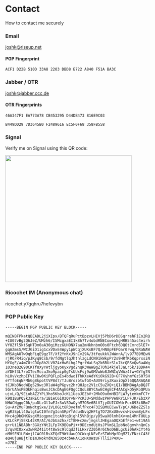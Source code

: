 # Contact
How to contact me securely

### Email 

joshk@riseup.net

#### PGP Fingerprint

```ACF1 D22B 510D 33A8 2203 DBD8 E722 A840 F51A BA3C```

### Jabber / OTR

joshk@jabber.ccc.de

#### OTR Fingerprints

```46A347F1 EA773A78 CB453295 D44DB473 816E9C03```

```B449DD29 7D3645B0 F2489616 EC5F0F68 358FB558```

### Signal

Verify me on Signal using this QR code:

<img src="https://raw.githubusercontent.com/lawfulintercept/contact/master/Signal-FP.png" width=400px>

### Ricochet IM (Anonymous chat)

ricochet:y7gqhru7hefevybn

### PGP Public Key

```
-----BEGIN PGP PUBLIC KEY BLOCK-----

mQINBFPkatQBEADL2jiXIpx/BTQFqRuPctBpzvLHIVj5PbD6rDDSqrrehFiEo2RQ
+IU07vBg2Q6JeZ/UMzh6/I5McgxaEI1k8h7Tv4obdRNECowea5gHRB545xc4eirh
VYOZfl5ktSqHTDm0aA30giMzzGUHONX7au2mHkhnbmO0s0Ftch6DQOtCmrdSlE7+
gqAZmsS/WCJGiD1ig1cxVDxE4Wpy1pWCqjXUKsBF7Q/HN8pFEFQar0rwq/ERaNAW
WMSAgAUTwDqbFiqE9gzTF/Xf2YnKxJ9nCv29A/3tfeukkVJWWnnA/lv977B9MEwN
rjRO/R4iq/pJKyq8Csb/9/fdNgtlqJhtnlzgLdCN91kWkpPr2s9HRfK6KqprxsiN
HYGgE/a4mZUtCDGp8h2LV0Z4rHwRLhgJPgrtWaLSq2k6RUrSlu7krQRSmQw3aAWg
103neQ2G90CKTf8XyYHtljgyoKyxVgd2nqR3WeWBgZTOhI4kjelJaLr5k/IQDR44
aYDHf3L7roXTecMccuJko9paip0gTsUUxFsj9wGMVwWo8JWNIqVWAz4fw+GYfg7N
hLOvVxzhpIFViC0w0KiPQFLpEs4bdwoIThKXeAdYKiOkG92B+GF7XyhmYGzS07SH
eYTfoEqNFMbGg8kpottVP8d7/TJuBrozbtwfGX+AUX9riyZKuxiOpXl6QQARAQAB
tCJKb3NodWEgS29wc3RlaW4gPGpvc2hrQHJpc2V1cC5uZXQ+iQI/BBMBAgApBQJT
5GrUAhsPBQkHhqisBwsJCAcDAgEGFQgCCQoLBBYCAwECHgECF4AACgkQ5yKoQPUa
ujxL/Q/9EiubAZ2YPL3ho5KboJcKL1UeaJEZbV+2MkO9u0mHBIFLW7yiemkmFC7r
k9Q1BuPQSk3aRECra/1B1eC6i0zQrvNPPcKJU+SMddwzPHPVe8RYiLPFJK/EbzXP
NHWCNggqC0k/paDLzGl1wEJr3uVSDwOyhM7OBe6BlV7jyOUICOWdrPux893i8Bm7
Su+ArZMuFQnNdtgSxe/1VL0GLt8R3yefmlfPxc4F3ISBMUECwwT/pC/U6DeZZSls
vgR3SpLl40wlgtwCI0fn7gIcnSRpYfAdu4Nvq2HFtgTO72KxU8wvcvHzsvm8yLFx
M+c4g9bGMKGsgXMiogpmc1tcA9tqBjghl5VhBjp/yD5waX0lmh8Xv+m14MnTUULp
vXLCkPjSEKL42XM/AC/6JbUa2hx/CT8M+cXm/jmgslJHEgaaOQXGEfFe1+wt19AS
g+rUi1NBABhr3GXzYNtILFp7K9BOaPi++9DEcmdUjHsJPVmSLIpbNo8gmvhnQnCs
2/qvNCOxxw3wHRZ41it4t8wSc9lCqdZfiLHxrZZ05Rr6CNoD6BLgcUi0hAkCYt4G
oMHSFN1LRWvjlCAC0lBsXEQdT9WtUauQ9CWxqLNFvEzSTWbMpfDqMZ7/FNziC43f
eQ4UjuHBjtTDImJNokYdN3850z4cbAHAK1oHXOWzUFTlliJP4XU=
=J7BZ
-----END PGP PUBLIC KEY BLOCK-----
```

